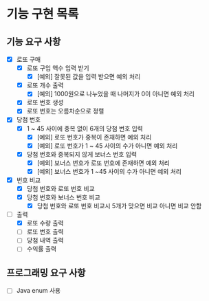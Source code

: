 # 기능 구현 목록

## 기능 요구 사항
- [x] 로또 구매
  - [x] 로또 구입 액수 입력 받기
    - [x] [예외] 잘못된 값을 입력 받으면 예외 처리
  - [x] 로또 개수 출력
    - [x] [예외] 1000원으로 나누었을 때 나머지가 0이 아니면 예외 처리
  - [x] 로또 번호 생성
  - [x] 로또 번호는 오름차순으로 정렬
- [x] 당첨 번호
  - [x] 1 ~ 45 사이에 중복 없이 6개의 당첨 번호 입력
    - [x] [예외] 로또 번호가 중복이 존재하면 예외 처리
    - [X] [예외] 로또 번호가 1 ~ 45 사이의 수가 아니면 예외 처리
  - [x] 당첨 번호와 중복되지 않게 보너스 번호 입력
    - [x] [예외] 보너스 번호가 로또 번호에 존재하면 예외 처리
    - [x] [예외] 보너스 번호가 1 ~45 사이의 수가 아니면 예외 처리
- [x] 번호 비교
  - [x] 당첨 번호와 로또 번호 비교
  - [x] 당첨 번호와 보너스 번호 비교
    - [x] 당첨 번호와 로또 번호 비교시 5개가 맞으면 비교 아니면 비교 안함
- [ ] 출력
  - [x] 로또 수량 출력
  - [ ] 로또 번호 출력
  - [ ] 당첨 내역 출력
  - [ ] 수익률 출력

## 프로그래밍 요구 사항
- [ ] Java enum 사용